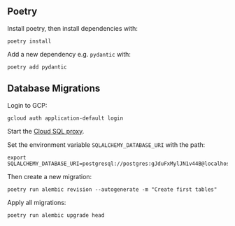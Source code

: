 
## Poetry

Install poetry, then install dependencies with:

```shell
poetry install
```

Add a new dependency e.g. `pydantic` with:

```shell
poetry add pydantic
```


## Database Migrations

Login to GCP:

```shell
gcloud auth application-default login
```

Start the [Cloud SQL proxy](https://cloud.google.com/sql/docs/postgres/quickstart-proxy-test?authuser=1).

Set the environment variable `SQLALCHEMY_DATABASE_URI` with the path:

```
export SQLALCHEMY_DATABASE_URI=postgresql://postgres:gJduFxMylJN1v44B@localhost/postgres
```

Then create a new migration:

```shell
poetry run alembic revision --autogenerate -m "Create first tables"
```

Apply all migrations:

```shell
poetry run alembic upgrade head
```
